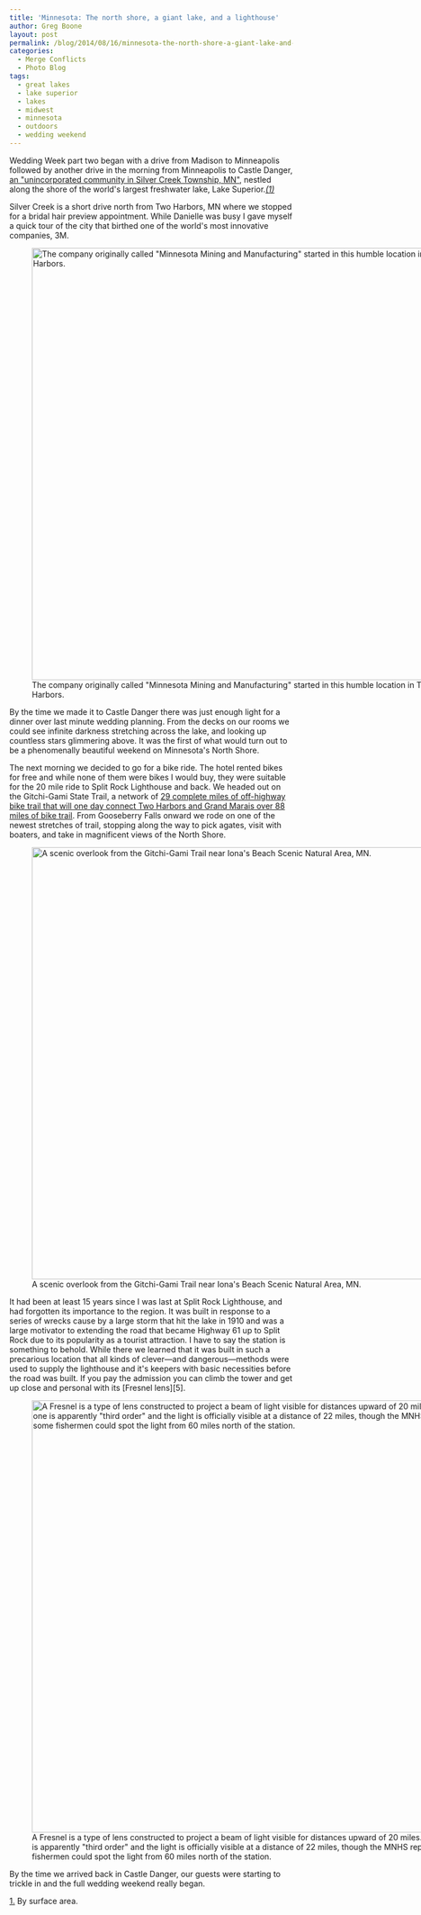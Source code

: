 ```yaml
---
title: 'Minnesota: The north shore, a giant lake, and a lighthouse'
author: Greg Boone
layout: post
permalink: /blog/2014/08/16/minnesota-the-north-shore-a-giant-lake-and-a-lighthouse
categories:
  - Merge Conflicts
  - Photo Blog
tags:
  - great lakes
  - lake superior
  - lakes
  - midwest
  - minnesota
  - outdoors
  - wedding weekend
---
```

Wedding Week part two began with a drive from Madison to Minneapolis followed by
another drive in the morning from Minneapolis to Castle Danger, [an
"unincorporated community in Silver Creek Township, MN"][1], nestled along the
shore of the world's largest freshwater lake, Lake Superior.<a href="#1" id="footnote_1_anchor">_(1)_</a>

Silver Creek is a short drive north from Two Harbors, MN where we stopped for a
bridal hair preview appointment. While Danielle was busy I gave myself a quick
tour of the city that birthed one of the world's most innovative companies, 3M.

<figure id="attachment_1765" style="width: 768px;" class="wp-caption alignnone">
  <img src="http://greg.harmsboone.org/wp-content/uploads/2014/08/2014-07-30-16.12.31-1024x1024.jpg" alt="The company originally called &quot;Minnesota Mining and Manufacturing&quot; started in this humble location in Two Harbors." width="768" height="768" class="size-large wp-image-1765" />
  <figcaption class="wp-caption-text">The company originally called "Minnesota Mining and Manufacturing" started in this humble location in Two Harbors.</figcaption>
</figure>
<!--more-->

By the time we made it to Castle Danger there was just enough light for a dinner
over last minute wedding planning. From the decks on our rooms we could see
infinite darkness stretching across the lake, and looking up countless stars
glimmering above. It was the first of what would turn out to be a phenomenally
beautiful weekend on Minnesota's North Shore.

The next morning we decided to go for a bike ride. The hotel rented bikes for
free and while none of them were bikes I would buy, they were suitable for the
20 mile ride to Split Rock Lighthouse and back. We headed out on the Gitchi-Gami
State Trail, a network of [29 complete miles of off-highway bike trail that will
one day connect Two Harbors and Grand Marais over 88 miles of bike trail][3].
From Gooseberry Falls onward we rode on one of the newest stretches of trail,
stopping along the way to pick agates, visit with boaters, and take in
magnificent views of the North Shore.

<figure id="attachment_1766" style="width: 768px;" class="wp-caption alignnone">
  <img src="http://greg.harmsboone.org/wp-content/uploads/2014/08/2014-07-31-11.26.17-1024x1024.jpg" alt="A scenic overlook from the Gitchi-Gami Trail near Iona&#039;s Beach Scenic Natural Area, MN." width="768" height="768" class="size-large wp-image-1766" />
  <figcaption class="wp-caption-text">A scenic overlook from the Gitchi-Gami Trail near Iona's Beach Scenic Natural Area, MN.</figcaption>
</figure>
It had been at least 15 years since I was last at Split Rock Lighthouse, and had
forgotten its importance to the region. It was built in response to a series of
wrecks cause by a large storm that hit the lake in 1910 and was a large
motivator to extending the road that became Highway 61 up to Split Rock due to
its popularity as a tourist attraction. I have to say the station is something
to behold. While there we learned that it was built in such a precarious
location that all kinds of clever—and dangerous—methods were used to supply the
lighthouse and it's keepers with basic necessities before the road was built. If
you pay the admission you can climb the tower and get up close and personal with
its [Fresnel lens][5].

<figure id="attachment_1768" style="width: 768px;" class="wp-caption alignnone">
  <img src="http://greg.harmsboone.org/wp-content/uploads/2014/08/2014-07-31-12.35.48-1024x1024.jpg" alt="A Fresnel is a type of lens constructed to project a beam of light visible for distances upward of 20 miles. This one is apparently &quot;third order&quot; and the light is officially visible at a distance of 22 miles, though the MNHS reports some fishermen could spot the light from 60 miles north of the station." width="768" height="768" class="size-large wp-image-1768" />
  <figcaption class="wp-caption-text">A Fresnel is a type of lens constructed to project a beam of light visible for distances upward of 20 miles. This one is apparently "third order" and the light is officially visible at a distance of 22 miles, though the MNHS reports some fishermen could spot the light from 60 miles north of the station.</figcaption>
</figure>

By the time we arrived back in Castle Danger, our guests were starting to
trickle in and the full wedding weekend really began.

<a href="#footnote_1_anchor" id="1">1.</a> By surface area.

 [1]: http://en.wikipedia.org/wiki/Castle_Danger,_Minnesota
 [2]: http://greg.harmsboone.org/wp-content/uploads/2014/08/2014-07-30-16.12.31.jpg
 [3]: http://www.ggta.org
 [4]: http://greg.harmsboone.org/wp-content/uploads/2014/08/2014-07-31-11.26.17.jpg
 [5]: http://en.wikipedia.org/wiki/Fresnel_lens
 [6]: http://greg.harmsboone.org/wp-content/uploads/2014/08/2014-07-31-12.35.48.jpg
 [7]: #footnote_1_anchor
